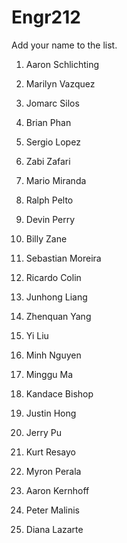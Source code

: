 # Engr212
Add your name to the list.

1. Aaron Schlichting

2. Marilyn Vazquez

3. Jomarc Silos

4. Brian Phan

5. Sergio Lopez

6. Zabi Zafari

7. Mario Miranda

8. Ralph Pelto

9. Devin Perry

10. Billy Zane

11. Sebastian Moreira

12. Ricardo Colin

13. Junhong Liang

14. Zhenquan Yang

15. Yi Liu

16. Minh Nguyen

17. Minggu Ma

18. Kandace Bishop

19. Justin Hong

20. Jerry Pu

21. Kurt Resayo

22. Myron Perala

23. Aaron Kernhoff

24. Peter Malinis

25. Diana Lazarte
